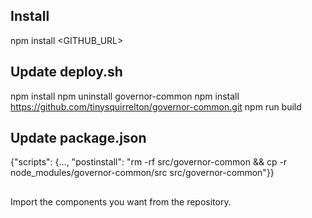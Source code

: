 ## Install
npm install <GITHUB_URL>

## Update deploy.sh
npm install
npm uninstall governor-common
npm install https://github.com/tinysquirrelton/governor-common.git
npm run build

## Update package.json
{"scripts": {..., "postinstall": "rm -rf src/governor-common && cp -r node_modules/governor-common/src src/governor-common"}}

## 
Import the components you want from the repository.
